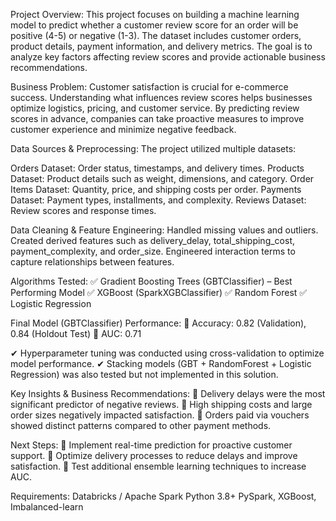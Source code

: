 Project Overview:
This project focuses on building a machine learning model to predict whether a customer review score for an order will be positive (4-5) or negative (1-3). The dataset includes customer orders, product details, payment information, and delivery metrics. The goal is to analyze key factors affecting review scores and provide actionable business recommendations.

Business Problem:
Customer satisfaction is crucial for e-commerce success. Understanding what influences review scores helps businesses optimize logistics, pricing, and customer service. By predicting review scores in advance, companies can take proactive measures to improve customer experience and minimize negative feedback.

Data Sources & Preprocessing:
The project utilized multiple datasets:

Orders Dataset: Order status, timestamps, and delivery times.
Products Dataset: Product details such as weight, dimensions, and category.
Order Items Dataset: Quantity, price, and shipping costs per order.
Payments Dataset: Payment types, installments, and complexity.
Reviews Dataset: Review scores and response times.

Data Cleaning & Feature Engineering:
Handled missing values and outliers.
Created derived features such as delivery_delay, total_shipping_cost, payment_complexity, and order_size.
Engineered interaction terms to capture relationships between features.

Algorithms Tested:
✅ Gradient Boosting Trees (GBTClassifier) – Best Performing Model
✅ XGBoost (SparkXGBClassifier)
✅ Random Forest
✅ Logistic Regression

Final Model (GBTClassifier) Performance:
📌 Accuracy: 0.82 (Validation), 0.84 (Holdout Test)
📌 AUC: 0.71

✔ Hyperparameter tuning was conducted using cross-validation to optimize model performance.
✔ Stacking models (GBT + RandomForest + Logistic Regression) was also tested but not implemented in this solution.

Key Insights & Business Recommendations:
📍 Delivery delays were the most significant predictor of negative reviews.
📍 High shipping costs and large order sizes negatively impacted satisfaction.
📍 Orders paid via vouchers showed distinct patterns compared to other payment methods.

Next Steps:
🚀 Implement real-time prediction for proactive customer support.
🚀 Optimize delivery processes to reduce delays and improve satisfaction.
🚀 Test additional ensemble learning techniques to increase AUC.

Requirements:
Databricks / Apache Spark
Python 3.8+
PySpark, XGBoost, Imbalanced-learn
